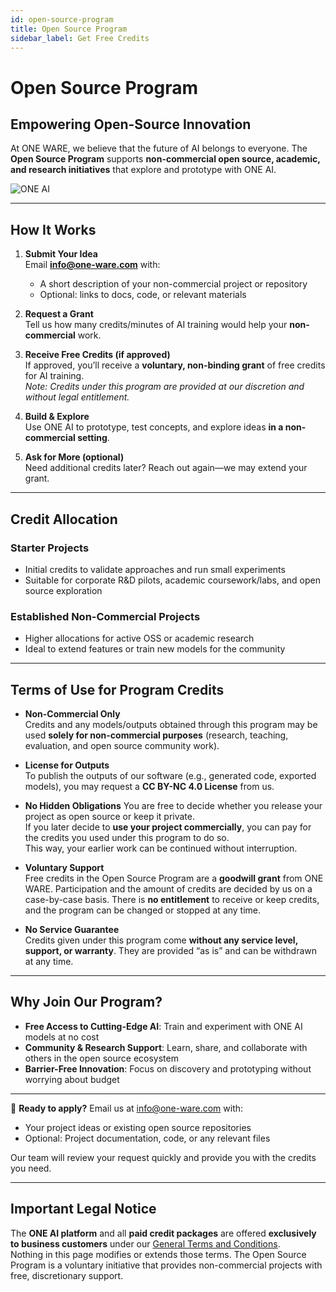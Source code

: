 ```yaml
---
id: open-source-program
title: Open Source Program
sidebar_label: Get Free Credits
---
```


# Open Source Program

## Empowering Open-Source Innovation

At ONE WARE, we believe that the future of AI belongs to everyone. The **Open Source Program** supports **non-commercial open source, academic, and research initiatives** that explore and prototype with ONE AI.

![ONE AI](/img/ai/Titel.png)

---

## How It Works

1. **Submit Your Idea**  
   Email **[info@one-ware.com](mailto:info@one-ware.com)** with:
   - A short description of your non-commercial project or repository  
   - Optional: links to docs, code, or relevant materials

2. **Request a Grant**  
   Tell us how many credits/minutes of AI training would help your **non-commercial** work.

3. **Receive Free Credits (if approved)**  
   If approved, you’ll receive a **voluntary, non-binding grant** of free credits for AI training.  
   *Note: Credits under this program are provided at our discretion and without legal entitlement.*

4. **Build & Explore**  
   Use ONE AI to prototype, test concepts, and explore ideas **in a non-commercial setting**.

5. **Ask for More (optional)**  
   Need additional credits later? Reach out again—we may extend your grant.

---

## Credit Allocation

### Starter Projects
- Initial credits to validate approaches and run small experiments  
- Suitable for corporate R&D pilots, academic coursework/labs, and open source exploration  

### Established Non-Commercial Projects
- Higher allocations for active OSS or academic research  
- Ideal to extend features or train new models for the community  

---

## Terms of Use for Program Credits

- **Non-Commercial Only**  
  Credits and any models/outputs obtained through this program may be used **solely for non-commercial purposes** (research, teaching, evaluation, and open source community work).  

- **License for Outputs**  
  To publish the outputs of our software (e.g., generated code, exported models), you may request a **CC BY-NC 4.0 License** from us.

- **No Hidden Obligations**
  You are free to decide whether you release your project as open source or keep it private.  
  If you later decide to **use your project commercially**, you can pay for the credits you used under this program to do so.  
  This way, your earlier work can be continued without interruption.

- **Voluntary Support**  
  Free credits in the Open Source Program are a **goodwill grant** from ONE WARE. Participation and the amount of credits are decided by us on a case-by-case basis. There is **no entitlement** to receive or keep credits, and the program can be changed or stopped at any time.

- **No Service Guarantee**  
  Credits given under this program come **without any service level, support, or warranty**. They are provided “as is” and can be withdrawn at any time.

---

## Why Join Our Program?

* **Free Access to Cutting-Edge AI**: Train and experiment with ONE AI models at no cost
* **Community & Research Support**: Learn, share, and collaborate with others in the open source ecosystem
* **Barrier-Free Innovation**: Focus on discovery and prototyping without worrying about budget

---

📧 **Ready to apply?**
Email us at [info@one-ware.com](mailto:info@one-ware.com) with:

* Your project ideas or existing open source repositories
* Optional: Project documentation, code, or any relevant files

Our team will review your request quickly and provide you with the credits you need.

---

## Important Legal Notice

The **ONE AI platform** and all **paid credit packages** are offered **exclusively to business customers** under our [General Terms and Conditions](/docs/contact/terms).  
Nothing in this page modifies or extends those terms. The Open Source Program is a voluntary initiative that provides non-commercial projects with free, discretionary support.